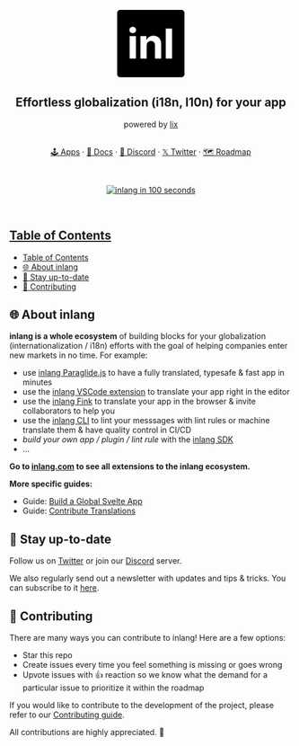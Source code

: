 <p align="center">
  <a href="https://github.com/inlang/monorepo">  </a>

  <img src="https://github.com/inlang/monorepo/blob/main/inlang/assets/logo_rounded.png?raw=true" alt="inlang icon" width="120px">
  
  <h2 align="center">
    Effortless globalization (i18n, l10n) for your app
  </h2>
  
  <p align="center">powered by <a href="https://github.com/inlang/monorepo/tree/main/lix" target="_blank">lix</p>

  <p align="center">
    <br>
    <a href='https://inlang.com/c/apps' target="_blank">🕹️ Apps</a>
    ·
    <a href='https://inlang.com/documentation' target="_blank">📄 Docs</a>
    ·
    <a href='https://discord.gg/gdMPPWy57R' target="_blank">💙 Discord</a>
    ·
    <a href='https://twitter.com/inlangHQ' target="_blank">𝕏 Twitter</a>
    ·
    <a href='https://github.com/orgs/inlang/projects/39' target="_blank">🗺️ Roadmap</a>
  </p>
</p>

<br>

<p align="center">
<a href='https://www.youtube.com/watch?v=mB2-Ze-SjXE' target="_blank">
	<img src="https://img.youtube.com/vi/mB2-Ze-SjXE/mqdefault.jpg" alt="inlang in 100 seconds"
</a>
</p>

<br>

<!-- BODY -->

## Table of Contents

- [Table of Contents](#table-of-contents)
- [🌐 About inlang](#-about-inlang)
- [:bell: Stay up-to-date](#bell-stay-up-to-date)
- [:balloon: Contributing](#balloon-contributing)

## 🌐 About inlang

**inlang is a whole ecosystem** of building blocks for your globalization (internationalization / i18n) efforts with the goal of helping companies enter new markets in no time. For example:

- use [inlang Paraglide.js](https://inlang.com/m/gerre34r/library-inlang-paraglideJs) to have a fully translated, typesafe & fast app in minutes
- use the [inlang VSCode extension](https://inlang.com/m/r7kp499g/app-inlang-ideExtension) to translate your app right in the editor
- use the [inlang Fink](https://inlang.com/m/tdozzpar/app-inlang-editor) to translate your app in the browser & invite collaborators to help you
- use the [inlang CLI](https://inlang.com/m/2qj2w8pu/app-inlang-cli) to lint your messsages with lint rules or machine translate them & have quality control in CI/CD
- *build your own app / plugin / lint rule* with the [inlang SDK](https://inlang.com/documentation)
- ...

**Go to [inlang.com](https://inlang.com) to see all extensions to the inlang ecosystem.**

**More specific guides:**

- Guide: [Build a Global Svelte App](https://inlang.com/g/2fg8ng94/guide-nilsjacobsen-buildAGlobalSvelteApp)
- Guide: [Contribute Translations](https://inlang.com/g/6ddyhpoi/guide-nilsjacobsen-contributeTranslationsWithFink)

## :bell: Stay up-to-date

Follow us on [Twitter](https://twitter.com/inlangHQ) or join our [Discord](https://discord.gg/gdMPPWy57R) server. 

We also regularly send out a newsletter with updates and tips & tricks. You can subscribe to it [here](https://inlang.com/newsletter).


## :balloon: Contributing

There are many ways you can contribute to inlang! Here are a few options:

- Star this repo
- Create issues every time you feel something is missing or goes wrong
- Upvote issues with 👍 reaction so we know what the demand for a particular issue to prioritize it within the roadmap

If you would like to contribute to the development of the project, please refer to our [Contributing guide](https://github.com/inlang/monorepo/blob/main/CONTRIBUTING.md).

All contributions are highly appreciated. 🙏
